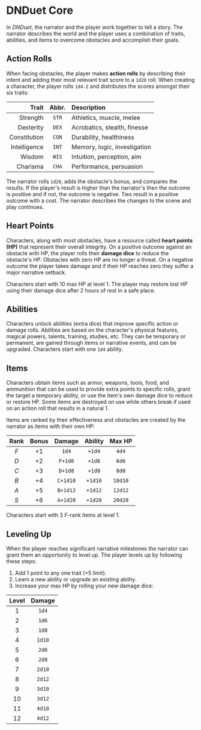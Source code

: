 # DNDuet Core
In _DNDuet_, the narrator and the player work together to tell a story. The narrator describes the world and the player uses a combination of traits, abilities, and items to overcome obstacles and accomplish their goals.

## Action Rolls
When facing obstacles, the player makes **action rolls** by describing their intent and adding their most relevant trait score to a `1d20` roll. When creating a character, the player rolls `1d4-2` and distributes the scores amongst their six traits:

| Trait | Abbr. | Description |
| ---:|:---:|:--- |
| Strength | `STR` | Athletics, muscle, melee |
| Dexterity | `DEX` | Acrobatics, stealth, finesse |
| Constitution | `CON` | Durability, healthiness |
| Intelligence | `INT` | Memory, logic, investigation |
| Wisdom | `WIS` | Intuition, perception, aim |
| Charisma | `CHA` | Performance, persuasion |

The narrator rolls `1d20`, adds the obstacle's bonus, and compares the results. If the player's result is higher than the narrator's then the outcome is positive and if not, the outcome is negative. Ties result in a positive outcome with a cost. The narrator describes the changes to the scene and play continues.

## Heart Points
Characters, along with most obstacles, have a resource called **heart points (HP)** that represent their overall integrity. On a positive outcome against an obstacle with HP, the player rolls their **damage dice** to reduce the obstacle's HP. Obstacles with zero HP are no longer a threat. On a negative outcome the player takes damage and if their HP reaches zero they suffer a major narrative setback.

Characters start with 10 max HP at level 1. The player may restore lost HP using their damage dice after 2 hours of rest in a safe place.

## Abilities
Characters unlock abilities (extra dice) that improve specific action or damage rolls. Abilities are based on the character's physical features, magical powers, talents, training, studies, etc. They can be temporary or permanent, are gained through items or narrative events, and can be upgraded. Characters start with one `1d4` ability.

## Items
Characters obtain items such as armor, weapons, tools, food, and ammunition that can be used to provide extra points to specific rolls, grant the target a temporary ability, or use the item's own damage dice to reduce or restore HP. Some items are destroyed on use while others break if used on an action roll that results in a natural 1.

Items are ranked by their effectiveness and obstacles are created by the narrator as items with their own HP:

| Rank | Bonus | Damage | Ability | Max HP |
|:---:|:---:|:---:|:---:|:---:|
| *F* | +1 | `1d4` | `+1d4` | `4d4` |
| *D* | +2 | `F+1d6` | `+1d6` | `6d6` |
| *C* | +3 | `D+1d8` | `+1d8` | `8d8` |
| *B* | +4 | `C+1d10` | `+1d10` | `10d10` |
| *A* | +5 | `B+1d12` | `+1d12` | `12d12` |
| *S* | +6 | `A+1d20` | `+1d20` | `20d20` |

Characters start with 3 *F*-rank items at level 1.

## Leveling Up
When the player reaches significant narrative milestones the narrator can grant them an opportunity to level up. The player levels up by following these steps:

1. Add 1 point to any one trait (+5 limit).
2. Learn a new ability or upgrade an existing ability.
3. Increase your max HP by rolling your new damage dice:

| Level | Damage |
|:---:|:---:|
| 1 | `1d4` |
| 2 | `1d6` |
| 3 | `1d8` |
| 4 | `1d10` |
| 5 | `2d6` |
| 6 | `2d8` |
| 7 | `2d10` |
| 8 | `2d12` |
| 9 | `3d10` |
| 10 | `3d12` |
| 11 | `4d10` |
| 12 | `4d12` |




